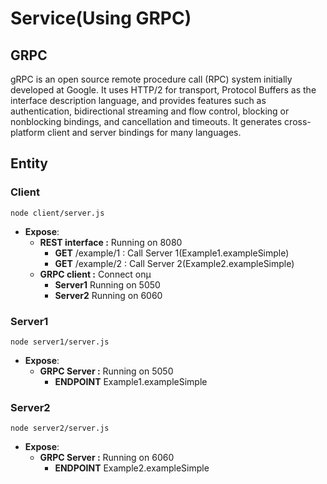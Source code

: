 # Service(Using GRPC)

## GRPC

gRPC is an open source remote procedure call (RPC) system initially developed at Google. It uses HTTP/2 for transport, Protocol Buffers as the interface description language, and provides features such as authentication, bidirectional streaming and flow control, blocking or nonblocking bindings, and cancellation and timeouts. It generates cross-platform client and server bindings for many languages.

## Entity

### __Client__
```
node client/server.js
```
* __Expose__:
  * __REST interface :__ Running on 8080
    * __GET__ /example/1 : Call Server 1(Example1.exampleSimple)
    * __GET__ /example/2 : Call Server 2(Example2.exampleSimple)
  * __GRPC client :__ Connect onµ
      * __Server1__ Running on 5050
      * __Server2__ Running on 6060

### __Server1__
```
node server1/server.js
```
* __Expose__:
  * __GRPC Server :__ Running on 5050
    * __ENDPOINT__ Example1.exampleSimple

### __Server2__
```
node server2/server.js
```
* __Expose__:
  * __GRPC Server :__ Running on 6060
    * __ENDPOINT__ Example2.exampleSimple